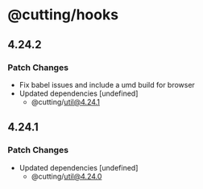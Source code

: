 # @cutting/hooks

## 4.24.2

### Patch Changes

- Fix babel issues and include a umd build for browser
- Updated dependencies [undefined]
  - @cutting/util@4.24.1

## 4.24.1

### Patch Changes

- Updated dependencies [undefined]
  - @cutting/util@4.24.0
